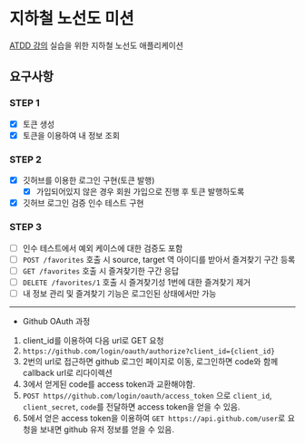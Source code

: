 # 지하철 노선도 미션
[ATDD 강의](https://edu.nextstep.camp/c/R89PYi5H) 실습을 위한 지하철 노선도 애플리케이션

## 요구사항
### STEP 1
- [x] 토큰 생성
- [x] 토큰을 이용하여 내 정보 조회

### STEP 2
- [x] 깃허브를 이용한 로그인 구현(토큰 발행)  
  - [x] 가입되어있지 않은 경우 회원 가입으로 진행 후 토큰 발행하도록
- [x] 깃허브 로그인 검증 인수 테스트 구현  

### STEP 3
- [ ] 인수 테스트에서 예외 케이스에 대한 검증도 포함
- [ ] `POST /favorites` 호출 시 source, target 역 아이디를 받아서 즐겨찾기 구간 등록
- [ ] `GET /favorites` 호출 시 즐겨찾기한 구간 응답
- [ ] `DELETE /favorites/1` 호출 시 즐겨찾기성 1번에 대한 즐겨찾기 제거
- [ ] 내 정보 관리 및 즐겨찾기 기능은 로그인된 상태에서만 가능

--- 
* Github OAuth 과정
1. client_id를 이용하여 다음 url로 GET 요청
2. `https://github.com/login/oauth/authorize?client_id={client_id}`
3. 2번의 url로 접근하면 github 로그인 페이지로 이동, 로그인하면 code와 함께 callback url로 리다이렉션
4. 3에서 얻게된 code를 access token과 교환해야함.
5. `POST https//github.com/login/oauth/access_token` 으로 `client_id`, `client_secret`, `code`를 전달하면 access token을 얻을 수 있음.
6. 5에서 얻은 access token을 이용하여 `GET https://api.github.com/user`로 요청을 보내면 github 유저 정보를 얻을 수 있음.
